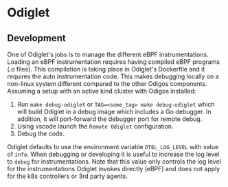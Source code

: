 # Odiglet

## Development
One of Odiglet's jobs is to manage the different eBPF instrumentations. Loading an eBPF instrumentation requires having compiled eBPF programs (.o files). This compilation is taking place in Odiglet's Dockerfile and it requires the auto instrumentation code. This makes debugging locally on a non-linux system different compared to the other Odigos components.
Assuming a setup with an active kind cluster with Odigos installed:
1. Run `make debug-odiglet` or `TAG=<some_tag> make debug-odiglet` which will build Odiglet in a debug image which includes a Go debugger.
In addition, it will port-forward the debugger port for remote debug.
2. Using vscode launch the `Remote Odiglet` configuration.
3. Debug the code.

Odiglet defaults to use the environment variable `OTEL_LOG_LEVEL` with value of `info`. When debugging or developing it is useful to increase the log level to `debug` for instrumentations. Note that this value only controls the log level for the instrumentations Odiglet invokes directly (eBPF) and does not apply for the k8s controllers or 3rd party agents.
